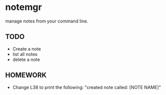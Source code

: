# notemgr
manage notes from your command line.

## TODO

- Create a note
- list all notes
- delete a note

## HOMEWORK

- Change L38 to print the following: "created note called: [NOTE NAME]"
